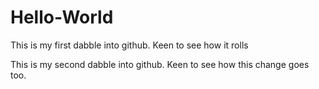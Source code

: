 # Hello-World

This is my first dabble into github.  Keen to see how it rolls

This is my second dabble into github.  Keen to see how this change goes too.
